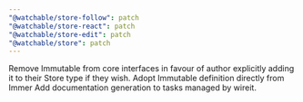 ```yaml
---
"@watchable/store-follow": patch
"@watchable/store-react": patch
"@watchable/store-edit": patch
"@watchable/store": patch
---
```


Remove Immutable from core interfaces in favour of author explicitly adding it to their Store type if they wish.
Adopt Immutable definition directly from Immer
Add documentation generation to tasks managed by wireit.
